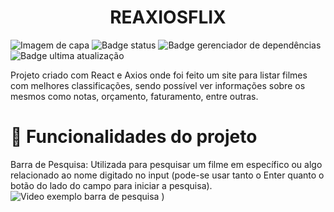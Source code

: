 <h1 align="center"> REAXIOSFLIX </h1>

![Imagem de capa](https://user-images.githubusercontent.com/83730260/212409082-bdd37006-549f-4a46-beaf-29d005ba41e4.png)
![Badge status](https://img.shields.io/badge/STATUS-EM%20DESENVOLVIMENTO-green)
![Badge gerenciador de dependências](https://img.shields.io/badge/NPM-8.1.2-blue)
![Badge ultima atualização](https://img.shields.io/badge/Ultima%20atualiza%C3%A7%C3%A3o-Janeiro-yellow)

Projeto criado com React e Axios onde foi feito um site para listar filmes com melhores classificações, sendo possível ver informações sobre os mesmos como notas, orçamento, faturamento, entre outras.

# :hammer: Funcionalidades do projeto

Barra de Pesquisa: Utilizada para pesquisar um filme em específico ou algo relacionado ao nome digitado no input (pode-se usar tanto o Enter quanto o botão do lado do campo para iniciar a pesquisa).
![Video exemplo barra de pesquisa](https://user-images.githubusercontent.com/83730260/212412918-8a80189a-93af-4d78-8de3-faee881ffdd7.gif)
)
